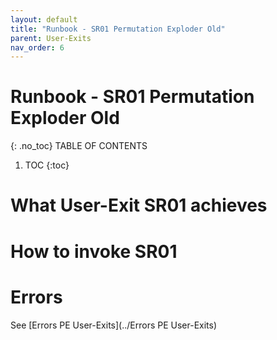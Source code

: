 ```yaml
---
layout: default
title: "Runbook - SR01 Permutation Exploder Old"
parent: User-Exits
nav_order: 6
---
```


# Runbook - SR01 Permutation Exploder Old
{: .no_toc}
TABLE OF CONTENTS 
1. TOC
{:toc}  

# What User-Exit SR01 achieves

# How to invoke SR01

# Errors
See [Errors PE User-Exits](../Errors PE User-Exits)

